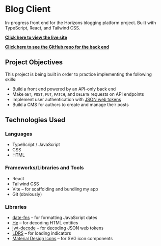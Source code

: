 # Blog Client

In-progress front end for the Horizons blogging platform project. Built with TypeScript, React, and Tailwind CSS.

**[Click here to view the live site](https://horizons-ma.pages.dev)**

**[Click here to see the GitHub repo for the back end](https://github.com/matthewaubert/blog-api)**

## Project Objectives

This project is being built in order to practice implementing the following skills:
- Build a front end powered by an API-only back end
- Make `GET`, `POST`, `PUT`, `PATCH`, and `DELETE` requests on API endpoints
- Implement user authentication with [JSON web tokens](https://github.com/auth0/node-jsonwebtoken)
- Build a CMS for authors to create and manage their posts

## Technologies Used

### Languages
- TypeScript / JavaScript
- CSS
- HTML

### Frameworks/Libraries and Tools
- React
- Tailwind CSS
- Vite – for scaffolding and bundling my app
- Git (obviously)

### Libraries
- [date-fns](https://date-fns.org/) – for formatting JavaScript dates
- [He](https://www.npmjs.com/package/he) – for decoding HTML entities
- [jwt-decode](https://www.npmjs.com/package/jwt-decode) – for decoding JSON web tokens
- [LDRS](https://uiball.com/ldrs/) – for loading indicators
- [Material Design Icons](https://pictogrammers.com/docs/library/mdi/getting-started/react/) – for SVG icon components
